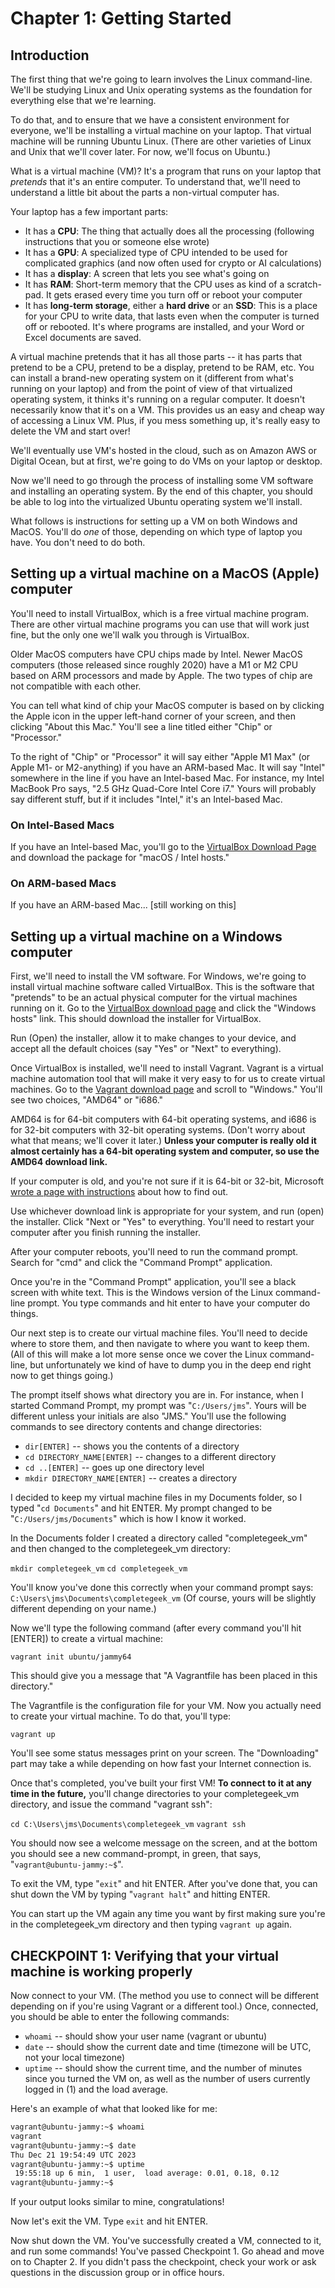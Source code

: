 # Chapter 1: Getting Started

## Introduction

The first thing that we're going to learn involves the Linux command-line. We'll be studying Linux and Unix operating systems as the foundation for everything else that we're learning.

To do that, and to ensure that we have a consistent environment for everyone, we'll be installing a virtual machine on your laptop. That virtual machine will be running Ubuntu Linux. (There are other varieties of Linux and Unix that we'll cover later. For now, we'll focus on Ubuntu.)

What is a virtual machine (VM)? It's a program that runs on your laptop that *pretends* that it's an entire computer. To understand that, we'll need to understand a little bit about the parts a non-virtual computer has.

Your laptop has a few important parts:

* It has a **CPU**: The thing that actually does all the processing (following instructions that you or someone else wrote)
* It has a **GPU**: A specialized type of CPU intended to be used for complicated graphics (and now often used for crypto or AI calculations)
* It has a **display**: A screen that lets you see what's going on
* It has **RAM**: Short-term memory that the CPU uses as kind of a scratch-pad. It gets erased every time you turn off or reboot your computer
* It has **long-term storage**, either a **hard drive** or an **SSD**: This is a place for your CPU to write data, that lasts even when the computer is turned off or rebooted. It's where programs are installed, and your Word or Excel documents are saved.

A virtual machine pretends that it has all those parts -- it has parts that pretend to be a CPU, pretend to be a display, pretend to be RAM, etc. You can install a brand-new operating system on it (different from what's running on your laptop) and from the point of view of that virtualized operating system, it thinks it's running on a regular computer. It doesn't necessarily know that it's on a VM. This provides us an easy and cheap way of accessing a Linux VM. Plus, if you mess something up, it's really easy to delete the VM and start over!

We'll eventually use VM's hosted in the cloud, such as on Amazon AWS or Digital Ocean, but at first, we're going to do VMs on your laptop or desktop.

Now we'll need to go through the process of installing some VM software and installing an operating system. By the end of this chapter, you should be able to log into the virtualized Ubuntu operating system we'll install.

What follows is instructions for setting up a VM on both Windows and MacOS. You'll do *one* of those, depending on which type of laptop you have. You don't need to do both.

## Setting up a virtual machine on a MacOS (Apple) computer

You'll need to install VirtualBox, which is a free virtual machine program. There are other virtual machine programs you can use that will work just fine, but the only one we'll walk you through is VirtualBox.

Older MacOS computers have CPU chips made by Intel. Newer MacOS computers (those released since roughly 2020) have a M1 or M2 CPU based on ARM processors and made by Apple. The two types of chip are not compatible with each other.

You can tell what kind of chip your MacOS computer is based on by clicking the Apple icon in the upper left-hand corner of your screen, and then clicking "About this Mac." You'll see a line titled either "Chip" or "Processor."

To the right of "Chip" or "Processor" it will say either "Apple M1 Max" (or Apple M1- or M2-anything) if you have an ARM-based Mac. It will say "Intel" somewhere in the line if you have an Intel-based Mac. For instance, my Intel MacBook Pro says, "2.5 GHz Quad-Core Intel Core i7." Yours will probably say different stuff, but if it includes "Intel," it's an Intel-based Mac.

### On Intel-Based Macs

If you have an Intel-based Mac, you'll go to the [VirtualBox Download Page](https://www.virtualbox.org/wiki/Downloads) and download the package for "macOS / Intel hosts."

### On ARM-based Macs

If you have an ARM-based Mac... [still working on this]

## Setting up a virtual machine on a Windows computer

First, we'll need to install the VM software. For Windows, we're going to install virtual machine software called VirtualBox. This is the software that "pretends" to be an actual physical computer for the virtual machines running on it. Go to the [VirtualBox download page](https://www.virtualbox.org/wiki/Downloads) and click the "Windows hosts" link. This should download the installer for VirtualBox.

Run (Open) the installer, allow it to make changes to your device, and accept all the default choices (say "Yes" or "Next" to everything).

Once VirtualBox is installed, we'll need to install Vagrant. Vagrant is a virtual machine automation tool that will make it very easy to for us to create virtual machines. Go to the [Vagrant download page](https://developer.hashicorp.com/vagrant/downloads) and scroll to "Windows." You'll see two choices, "AMD64" or "i686."

AMD64 is for 64-bit computers with 64-bit operating systems, and i686 is for 32-bit computers with 32-bit operating systems. (Don't worry about what that means; we'll cover it later.) **Unless your computer is really old it almost certainly has a 64-bit operating system and computer, so use the AMD64 download link.**

If your computer is old, and you're not sure if it is 64-bit or 32-bit, Microsoft [wrote a page with instructions](https://support.microsoft.com/en-us/windows/32-bit-and-64-bit-windows-frequently-asked-questions-c6ca9541-8dce-4d48-0415-94a3faa2e13d) about how to find out.

Use whichever download link is appropriate for your system, and run (open) the installer. Click "Next or "Yes" to everything. You'll need to restart your computer after you finish running the installer.

After your computer reboots, you'll need to run the command prompt. Search for "cmd" and click the "Command Prompt" application.

Once you're in the "Command Prompt" application, you'll see a black screen with white text. This is the Windows version of the Linux command-line prompt. You type commands and hit enter to have your computer do things.

Our next step is to create our virtual machine files. You'll need to decide where to store them, and then navigate to where you want to keep them. (All of this will make a lot more sense once we cover the Linux command-line, but unfortunately we kind of have to dump you in the deep end right now to get things going.)

The prompt itself shows what directory you are in. For instance, when I started Command Prompt, my prompt was "`C:/Users/jms`". Yours will be different unless your initials are also "JMS." You'll use the following commands to see directory contents and change directories:

* `dir[ENTER]` -- shows you the contents of a directory
* `cd DIRECTORY_NAME[ENTER]` -- changes to a different directory
* `cd ..[ENTER]` -- goes up one directory level
* `mkdir DIRECTORY_NAME[ENTER]` -- creates a directory

I decided to keep my virtual machine files in my Documents folder, so I typed "`cd Documents`" and hit ENTER. My prompt changed to be "`C:/Users/jms/Documents`" which is how I know it worked.

In the Documents folder I created a directory called "completegeek_vm" and then changed to the completegeek_vm directory:

`mkdir completegeek_vm`
`cd completegeek_vm`

You'll know you've done this correctly when your command prompt says:
`C:\Users\jms\Documents\completegeek_vm`
(Of course, yours will be slightly different depending on your name.)

Now we'll type the following command (after every command you'll hit [ENTER]) to create a virtual machine:

`vagrant init ubuntu/jammy64`

This should give you a message that "A Vagrantfile has been placed in this directory."

The Vagrantfile is the configuration file for your VM. Now you actually need to create your virtual machine. To do that, you'll type:

`vagrant up`

You'll see some status messages print on your screen. The "Downloading" part may take a while depending on how fast your Internet connection is.

Once that's completed, you've built your first VM! **To connect to it at any time in the future,** you'll change directories to your completegeek_vm directory, and issue the command "vagrant ssh":

`cd C:\Users\jms\Documents\completegeek_vm`
`vagrant ssh`

You should now see a welcome message on the screen, and at the bottom you should see a new command-prompt, in green, that says, "`vagrant@ubuntu-jammy:~$`".

To exit the VM, type "`exit`" and hit ENTER. After you've done that, you can shut down the VM by typing "`vagrant halt`" and hitting ENTER.

You can start up the VM again any time you want by first making sure you're in the completegeek_vm directory and then typing `vagrant up` again.

## CHECKPOINT 1: Verifying that your virtual machine is working properly

Now connect to your VM. (The method you use to connect will be different depending on if you're using Vagrant or a different tool.) Once, connected, you should be able to enter the following commands:

* `whoami` -- should show your user name (vagrant or ubuntu)
* `date` -- should show the current date and time (timezone will be UTC, not your local timezone)
* `uptime` -- should show the current time, and the number of minutes since you turned the VM on, as well as the number of users currently logged in (1) and the load average.

Here's an example of what that looked like for me:

```bash
vagrant@ubuntu-jammy:~$ whoami
vagrant
vagrant@ubuntu-jammy:~$ date
Thu Dec 21 19:54:49 UTC 2023
vagrant@ubuntu-jammy:~$ uptime
 19:55:18 up 6 min,  1 user,  load average: 0.01, 0.18, 0.12
vagrant@ubuntu-jammy:~$
```

If your output looks similar to mine, congratulations!

Now let's exit the VM. Type `exit` and hit ENTER.

Now shut down the VM. You've successfully created a VM, connected to it, and run some commands! You've passed Checkpoint 1. Go ahead and move on to Chapter 2. If you didn't pass the checkpoint, check your work or ask questions in the discussion group or in office hours.
